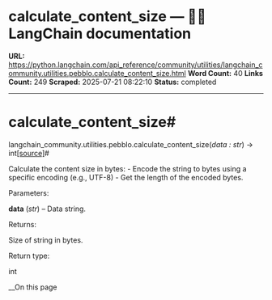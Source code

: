 # calculate_content_size — 🦜🔗 LangChain  documentation

**URL:** https://python.langchain.com/api_reference/community/utilities/langchain_community.utilities.pebblo.calculate_content_size.html
**Word Count:** 40
**Links Count:** 249
**Scraped:** 2025-07-21 08:22:10
**Status:** completed

---

# calculate\_content\_size\#

langchain\_community.utilities.pebblo.calculate\_content\_size\(_data : str_\) → int[\[source\]](https://python.langchain.com/api_reference/_modules/langchain_community/utilities/pebblo.html#calculate_content_size)\#     

Calculate the content size in bytes: \- Encode the string to bytes using a specific encoding \(e.g., UTF-8\) \- Get the length of the encoded bytes.

Parameters:     

**data** \(_str_\) – Data string.

Returns:     

Size of string in bytes.

Return type:     

int

__On this page